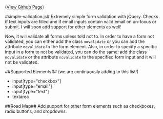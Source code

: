 ([View Github Page](http://chdhmphry.github.io/simple-validation))

#simple-validation.js#
Extremely simple form validation with jQuery. Checks if text inputs are filled and if email inputs contain valid email on un-focus or submit. I will soon add support for other elements as well!

Now, it will validate all forms unless told not to. In order to have a form not validated, you can either add the class `novalidate` or you can add the attribute `novalidate` to the form element. Also, in order to specify a specific input in a form to not be validated, you can do the same; add the class `novalidate` or the attribute `novalidate` to the specified form input and it will not be validated.

##Supported Elements## (we are continuously adding to this list!)
- input[type="checkbox"]
- input[type="email"]
- input[type="text"]
- textarea

##Road Map##
Add support for other form elements such as checkboxes, radio buttons, and dropdowns.
